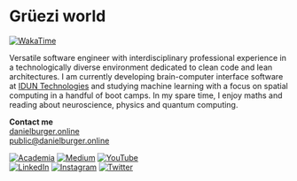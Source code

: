 # Grüezi world

[![WakaTime](https://wakatime.com/badge/user/4ffe7ebe-8b8e-4af2-a5f8-d3cd028f3726.svg)](https://wakatime.com/@danburonline)</br>

Versatile software engineer with interdisciplinary professional experience in a technologically diverse environment dedicated to clean code and lean architectures. I am currently developing brain-computer interface software at [IDUN Technologies](https://iduntechnologies.com) and studying machine learning with a focus on spatial computing in a handful of boot camps. In my spare time, I enjoy maths and reading about neuroscience, physics and quantum computing.

**Contact me**</br>
[danielburger.online](https://danielburger.online) </br>
[public@danielburger.online](mailto:public@danielburger.online)

[![Academia](https://img.shields.io/badge/Academia-0c3bc9?style=for-the-badge&logo=academia&logoColor=white)](https://mdx.academia.edu/danburonline)
[![Medium](https://img.shields.io/badge/Medium-1E1E1E?style=for-the-badge&logo=medium&logoColor=white)](https://medium.com/@danburonline)
[![YouTube](https://img.shields.io/badge/YouTube-FF0000?style=for-the-badge&logo=youtube&logoColor=white)](https://www.youtube.com/c/DanielBurgerOnline)
</br>
[![LinkedIn](https://img.shields.io/badge/LinkedIn-0077B5?style=for-the-badge&logo=linkedin&logoColor=white)](https://linkedin.com/in/danburonline)
[![Instagram](https://img.shields.io/badge/Instagram-E4405F?style=for-the-badge&logo=instagram&logoColor=white)](https://www.instagram.com/danburonline)
[![Twitter](https://img.shields.io/badge/Twitter-1DA1F2?style=for-the-badge&logo=twitter&logoColor=white)](https://twitter.com/danburonline)

